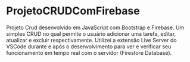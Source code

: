 # ProjetoCRUDComFirebase
Projeto Crud desenvolvido em JavaScript com Bootstrap e Firebase.
Um simples CRUD no qual permite o usuário adicionar uma tarefa, editar, atualizar e excluir respectivamente.
Utilizei a extensão Live Server do VSCode durante e após o desenvolvimento para ver e verificar seu funcionamento em tempo real com o servidor (Firestore Database).
